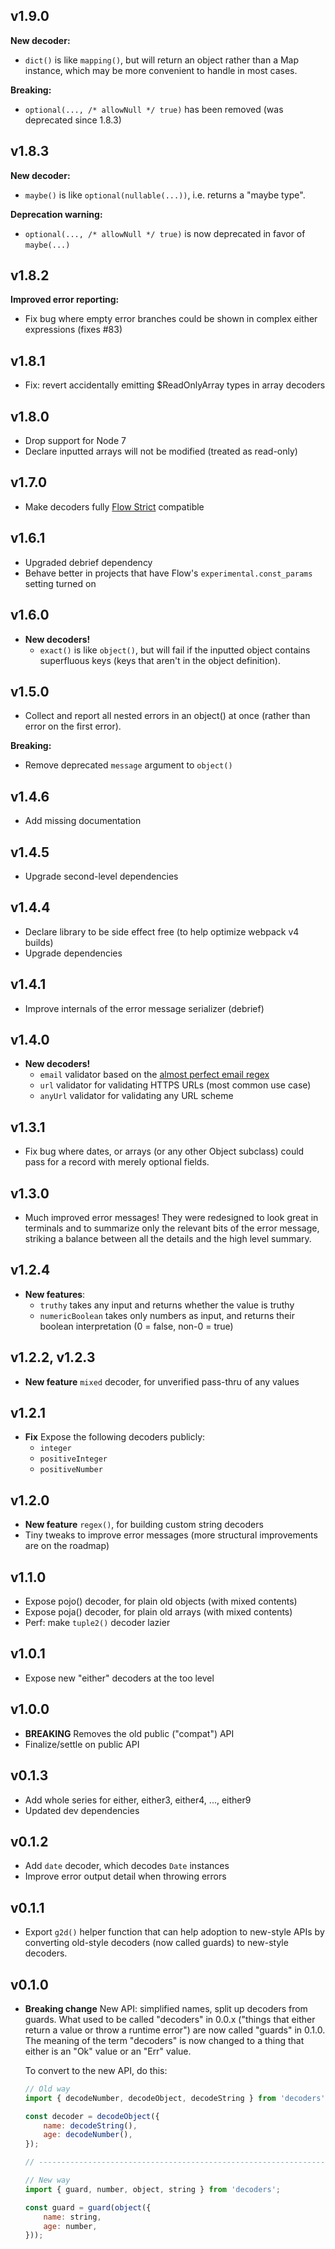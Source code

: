 v1.9.0
------
**New decoder:**

- `dict()` is like `mapping()`, but will return an object rather than a Map
  instance, which may be more convenient to handle in most cases.

**Breaking:**

- `optional(..., /* allowNull */ true)` has been removed (was deprecated since
  1.8.3)


v1.8.3
------
**New decoder:**

- `maybe()` is like `optional(nullable(...))`, i.e. returns a "maybe type".

**Deprecation warning:**

- `optional(..., /* allowNull */ true)` is now deprecated in favor of `maybe(...)`


v1.8.2
------
**Improved error reporting:**

- Fix bug where empty error branches could be shown in complex either
  expressions (fixes #83)


v1.8.1
------
- Fix: revert accidentally emitting $ReadOnlyArray types in array decoders


v1.8.0
------
- Drop support for Node 7
- Declare inputted arrays will not be modified (treated as read-only)


v1.7.0
------
- Make decoders fully [Flow Strict](https://flow.org/en/docs/strict/)
  compatible


v1.6.1
------
- Upgraded debrief dependency
- Behave better in projects that have Flow's `experimental.const_params`
  setting turned on


v1.6.0
------
- **New decoders!**
  - `exact()` is like `object()`, but will fail if the inputted object contains
    superfluous keys (keys that aren't in the object definition).


v1.5.0
------
- Collect and report all nested errors in an object() at once (rather than
  error on the first error).

**Breaking:**

- Remove deprecated `message` argument to `object()`


v1.4.6
------
- Add missing documentation


v1.4.5
------
- Upgrade second-level dependencies


v1.4.4
------
- Declare library to be side effect free (to help optimize webpack v4 builds)
- Upgrade dependencies


v1.4.1
------
- Improve internals of the error message serializer (debrief)


v1.4.0
------
- **New decoders!**
  - `email` validator based on the [almost perfect email regex](http://emailregex.com/)
  - `url` validator for validating HTTPS URLs (most common use case)
  - `anyUrl` validator for validating any URL scheme


v1.3.1
------
- Fix bug where dates, or arrays (or any other Object subclass) could pass for
  a record with merely optional fields.


v1.3.0
------
- Much improved error messages!  They were redesigned to look great in
  terminals and to summarize only the relevant bits of the error message,
  striking a balance between all the details and the high level summary.


v1.2.4
------
- **New features**:
  - `truthy` takes any input and returns whether the value is truthy
  - `numericBoolean` takes only numbers as input, and returns their boolean
    interpretation (0 = false, non-0 = true)


v1.2.2, v1.2.3
--------------
- **New feature** `mixed` decoder, for unverified pass-thru of any values


v1.2.1
------
- **Fix** Expose the following decoders publicly:
  - `integer`
  - `positiveInteger`
  - `positiveNumber`


v1.2.0
------
- **New feature** `regex()`, for building custom string decoders
- Tiny tweaks to improve error messages (more structural improvements are on
  the roadmap)


v1.1.0
------
- Expose pojo() decoder, for plain old objects (with mixed contents)
- Expose poja() decoder, for plain old arrays (with mixed contents)
- Perf: make `tuple2()` decoder lazier


v1.0.1
------
- Expose new "either" decoders at the too level


v1.0.0
------
- **BREAKING** Removes the old public ("compat") API
- Finalize/settle on public API


v0.1.3
------
- Add whole series for either, either3, either4, ..., either9
- Updated dev dependencies


v0.1.2
------
- Add `date` decoder, which decodes `Date` instances
- Improve error output detail when throwing errors


v0.1.1
------
- Export `g2d()` helper function that can help adoption to new-style APIs by
  converting old-style decoders (now called guards) to new-style decoders.


v0.1.0
------
- **Breaking change** New API: simplified names, split up decoders from guards.
  What used to be called "decoders" in 0.0.x ("things that either return
  a value or throw a runtime error") are now called "guards" in 0.1.0.
  The meaning of the term "decoders" is now changed to a thing that either is
  an "Ok" value or an "Err" value.

  To convert to the new API, do this:

  ```javascript
  // Old way
  import { decodeNumber, decodeObject, decodeString } from 'decoders';

  const decoder = decodeObject({
      name: decodeString(),
      age: decodeNumber(),
  });

  // -------------------------------------------------------------------

  // New way
  import { guard, number, object, string } from 'decoders';

  const guard = guard(object({
      name: string,
      age: number,
  }));
  ```

